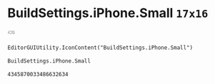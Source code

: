 # BuildSettings.iPhone.Small `17x16`
<img src="/img/BuildSettings.iPhone.Small.png" width=17 height=16>

``` CSharp
EditorGUIUtility.IconContent("BuildSettings.iPhone.Small")
```
```
BuildSettings.iPhone.Small
```
```
4345870033486632634
```
